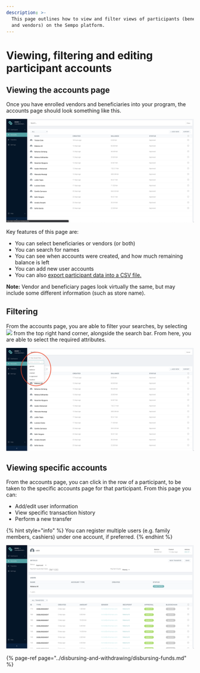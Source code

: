 ```yaml
---
description: >-
  This page outlines how to view and filter views of participants (beneficiaries
  and vendors) on the Sempo platform.
---
```


# Viewing, filtering and editing participant accounts

## Viewing **the** accounts page

Once you have enrolled vendors and beneficiaries into your program, the accounts page should look something like this.

![Accounts page](../.gitbook/assets/screen-shot-2020-09-11-at-6.20.07-am.png)

Key features of this page are:

* You can select beneficiaries or vendors \(or both\)
* You can search for names
* You can see when accounts were created, and how much remaining balance is left
* You can add new user accounts
* You can also [export participant data into a CSV file.](exporting-to-excel.md)

**Note:** Vendor and beneficiary pages look virtually the same, but may include some different information \(such as store name\). 

## Filtering

From the accounts page, you are able to filter your searches, by selecting ![](https://lh5.googleusercontent.com/LX0zlF0NEQdj63SLFYLuk7AR4TBD2mda86HSCF0_kf9tjvB9A1qZwEwkxWEI5uNHSLHFYKnGWZlgseVgy_U-WMqzloWiu2o-JT4VXGbaECL7T-fadK0hLCYxmmWOwOPoXa1PNA4) from the top right hand corner, alongside the search bar. From here, you are able to select the required attributes.

![Filtering](../.gitbook/assets/screen-shot-2020-09-11-at-6.47.12-am.png)

## Viewing specific accounts

From the accounts page, you can click in the row of a participant, to be taken to the specific accounts page for that participant. From this page you can:

* Add/edit user information
* View specific transaction history
* Perform a new transfer

{% hint style="info" %}
You can register multiple users \(e.g. family members, cashiers\) under one account, if preferred.
{% endhint %}

![](../.gitbook/assets/screen-shot-2020-09-11-at-6.20.22-am.png)

{% page-ref page="../disbursing-and-withdrawing/disbursing-funds.md" %}

